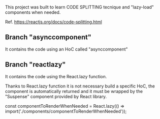 This project was built to learn CODE SPLITTING tecnique and "lazy-load" components when needed.

Ref. https://reactjs.org/docs/code-splitting.html

## Branch "asynccomponent"

It contains the code using an HoC called "asynccomponent"


## Branch "reactlazy"

It contains the code using the React.lazy function.

Thanks to React.lazy function it is not necessary build a specific HoC, the component is automatically returned and it must be wrapped by the "Suspense" component provided by React library.

const componentToRenderWhenNeeded = React.lazy(() => import('./components/componentToRenderWhenNeeded'));

